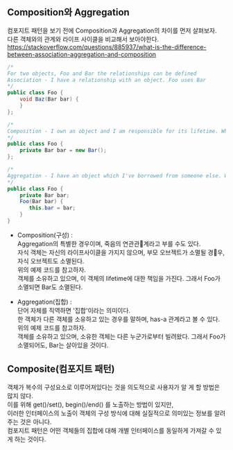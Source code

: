 ## Composition와 Aggregation  
컴포지트 패턴을 보기 전에 Composition과 Aggregation의 차이를 먼저 살펴보자.  
다른 객체와의 관계와 라이프 사이클을 비교해서 보아야한다.  
https://stackoverflow.com/questions/885937/what-is-the-difference-between-association-aggregation-and-composition
  
~~~Java
/*
For two objects, Foo and Bar the relationships can be defined
Association - I have a relationship with an object. Foo uses Bar
*/
public class Foo { 
    void Baz(Bar bar) {
    } 
};

/*
Composition - I own an object and I am responsible for its lifetime. When Foo dies, so does Bar
*/
public class Foo {
    private Bar bar = new Bar();
};

/*
Aggregation - I have an object which I've borrowed from someone else. When Foo dies, Bar may live on.
*/
public class Foo { 
    private Bar bar; 
    Foo(Bar bar) { 
       this.bar = bar; 
    }
}
~~~
  
 - Composition(구성) :  
   Aggregation의 특별한 경우이며, 죽음의 연관관계라고 부를 수도 있다.  
   자식 객체는 자신의 라이프사이클을 가지지 않으며, 부모 오브젝트가 소멸될 경우, 자식 오브젝트도 소멸된다.  
   위의 예제 코드를 참고하자.  
   객체를 소유하고 있으며, 이 객체의 lifetime에 대한 책임을 가진다. 그래서 Foo가 소멸되면 Bar도 소멸된다.  
  
 - Aggregation(집합) :  
   단어 자체를 직역하면 '집합'이라는 의미이다.  
   한 객체가 다른 객체를 소유하고 있는 경우를 말하며, has-a 관계라고 볼 수 있다.  
   위의 예제 코드를 참고하자.  
   객체를 소유하고 있으며, 소유한 객체는 다른 누군가로부터 빌려왔다. 그래서 Foo가 소멸되어도, Bar는 살아있을 것이다.  
  
  
## Composite(컴포지트 패턴)  
객체가 복수의 구성요소로 이루어져있다는 것을 의도적으로 사용자가 알 게 할 방법은 많지 않다.  
이를 위해 get()/set(), begin()/end() 를 노출하는 방법이 있지만,  
이러한 인터페이스의 노출이 객체의 구성 방식에 대해 실질적으로 의미있는 정보를 알려주는 것은 아니다.  
컴포지트 패턴은 어떤 객체들의 집합에 대해 개별 인터페이스를 동일하게 가져갈 수 있게 하는 것이다.  

